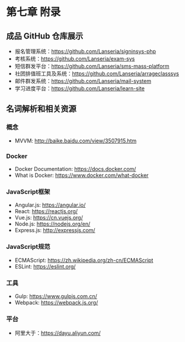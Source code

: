 # 第七章 附录

## 成品 GitHub 仓库展示

- 报名管理系统：https://github.com/Lanseria/signinsys-php
- 考核系统：https://github.com/Lanseria/exam-sys
- 短信群发平台：https://github.com/Lanseria/sms-mass-platform
- 社团排值班工具及系统：https://github.com/Lanseria/arrageclasssys
- 邮件群发系统：https://github.com/Lanseria/mail-system
- 学习进度平台：https://github.com/Lanseria/learn-site

## 名词解析和相关资源

### 概念

- MVVM: http://baike.baidu.com/view/3507915.htm

### Docker

- Docker Documentation: https://docs.docker.com/
- What is Docker: https://www.docker.com/what-docker

### JavaScript框架

- Angular.js: https://angular.io/
- React: https://reactjs.org/
- Vue.js: https://cn.vuejs.org/
- Node.js: https://nodejs.org/en/
- Express.js: http://expressjs.com/

### JavaScript规范

- ECMAScript: https://zh.wikipedia.org/zh-cn/ECMAScript
- ESLint: https://eslint.org/

### 工具

- Gulp: https://www.gulpjs.com.cn/
- Webpack: https://webpack.js.org/

### 平台

- 阿里大于：https://dayu.aliyun.com/
